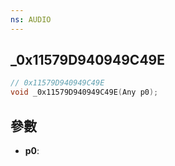 ```yaml
---
ns: AUDIO
---
```

## _0x11579D940949C49E

```c
// 0x11579D940949C49E
void _0x11579D940949C49E(Any p0);
```


## 參數
* **p0**: 

